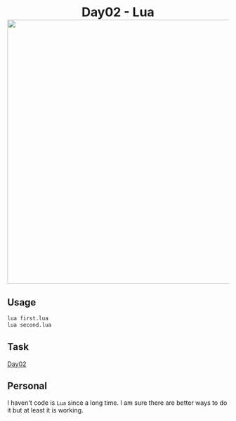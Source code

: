 <h1 align="center">
  Day02 - Lua<br>
  <img src="https://raw.githubusercontent.com/catppuccin/catppuccin/main/assets/palette/macchiato.png" width="600px"/>
  <br>
</h1>

## Usage

```bash
lua first.lua
lua second.lua
```

## Task

[Day02](https://adventofcode.com/2024/day/2)

## Personal

I haven't code is `Lua` since a long time. I am sure there are better ways to do it but at least it is working.
